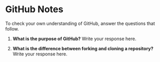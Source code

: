 # GitHub Notes

To check your own understanding of GitHub, answer the questions that follow.

1. **What is the purpose of GitHub?** Write your response here.

1. **What is the difference between forking and cloning a repository?** Write your response here.